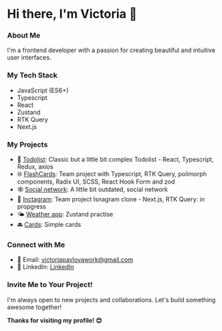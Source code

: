 # Hi there, I'm Victoria 👋

### About Me
I'm a frontend developer with a passion for creating beautiful and intuitive user interfaces.

### My Tech Stack
- JavaScript (ES6+)
- Typescript
- React
- Zustand
- RTK Query
- Next.js

### My Projects
- 🚀 [Todolist](https://github.com/LovaVikasso/Todolist): Classic but a little bit complex Todolist - React, Typescript, Redux, axios
- 🌐 [FlashCards](https://github.com/LovaVikasso/flashcards): Team project with Typescript, RTK Query, polimorph components, Radix UI, SCSS, React Hook Form and zod
- 🕸 [Social network](https://github.com/LovaVikasso/samuray-way-main): A little bit outdated, social network
- 📸 [Inctagram](https://inctagram-next-app-dir-git-develop-fightersforjustice.vercel.app/): Team project Isnagram clone - Next.js, RTK Query: in propgress
- 🌤️ [Weather app](https://github.com/LovaVikasso/Weather): Zustand practise
- 🚘 [Cards](https://github.com/LovaVikasso/auto-cards): Simple cards


### Connect with Me
- 📧 Email: victoriapavlovawork@gmail.com
- 💼 LinkedIn: [LinkedIn](https://www.linkedin.com/in/lovavikasso/)

### Invite Me to Your Project!
I'm always open to new projects and collaborations. Let's build something awesome together!

<!-- Closing Section -->
**Thanks for visiting my profile! 😊**
